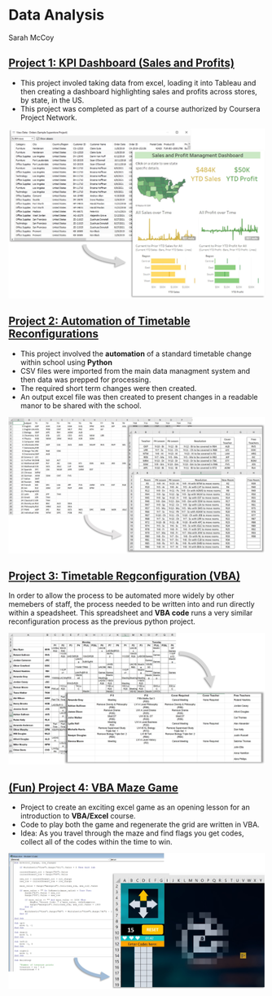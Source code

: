 # Data Analysis
Sarah McCoy

## [Project 1: KPI Dashboard (Sales and Profits)](https://public.tableau.com/views/SalesandProfitManagementDashboard_16353345974800/SalesProfitDashboard?:language=en-US&:display_count=n&:origin=viz_share_link)
- This project involed taking data from excel, loading it into Tableau and then creating a dashboard highlighting sales and profits across stores, by state, in the US.
- This project was completed as part of a course authorized by Coursera Project Network.

![](images/data_dashboard.jpg)


## [Project 2: Automation of Timetable Reconfigurations](https://github.com/slmccoy/timetable.git)
- This project involved the **automation** of a standard timetable change within school using **Python**
- CSV files were imported from the main data managment system and then data was prepped for processing.
- The required short term changes were then created.
- An output excel file was then created to present changes in a readable manor to be shared with the school.

![](images/timetable.jpg)

## [Project 3: Timetable Regconfiguration (VBA)](https://github.com/slmccoy/vba_timetable.git)
In order to allow the process to be automated more widely by other memebers of staff, the process needed to be written into and run directly within a speadsheet. This spreadsheet and **VBA code** runs a very similar reconfiguration process as the previous python project.

![](images/teacher.jpg)

## [(Fun) Project 4: VBA Maze Game](https://github.com/slmccoy/vba_maze.git)
- Project to create an exciting excel game as an opening lesson for an introduction to **VBA/Excel** course.
- Code to play both the game and regenerate the grid are written in VBA.
- Idea: As you travel through the maze and find flags you get codes, collect all of the codes within the time to win.

![](images/maze_output.jpg)
